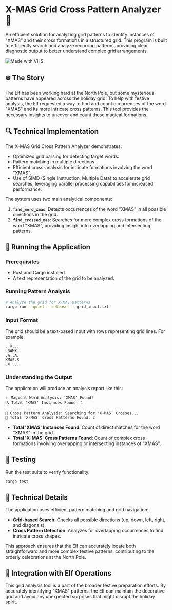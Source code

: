 # X-MAS Grid Cross Pattern Analyzer 🎄

An efficient solution for analyzing grid patterns to identify instances of
"XMAS" and their cross formations in a structured grid. This program is built to
efficiently search and analyze recurring patterns, providing clear diagnostic
output to better understand complex grid arrangements.

![Made with VHS](https://vhs.charm.sh/vhs-4kukaYgn7VHYXKSb3jd4VC.gif)

## ❄️ The Story

The Elf has been working hard at the North Pole, but some mysterious patterns
have appeared across the holiday grid. To help with festive analysis, the Elf
requested a way to find and count occurrences of the word "XMAS" and its more
intricate cross patterns. This tool provides the necessary insights to uncover
and count these magical formations.

## 🔍 Technical Implementation

The X-MAS Grid Cross Pattern Analyzer demonstrates:

- Optimized grid parsing for detecting target words.
- Pattern matching in multiple directions.
- Efficient cross-analysis for intricate formations involving the word "XMAS".
- Use of SIMD (Single Instruction, Multiple Data) to accelerate grid searches,
  leveraging parallel processing capabilities for increased performance.

The system uses two main analytical components:

1. **`find_word_xmas`**: Detects occurrences of the word "XMAS" in all possible
   directions in the grid.
2. **`find_crossed_mas`**: Searches for more complex cross formations of the
   word "XMAS", providing insight into overlapping and intersecting patterns.

## 💾 Running the Application

### Prerequisites

- Rust and Cargo installed.
- A text representation of the grid to be analyzed.

### Running Pattern Analysis

```bash
# Analyze the grid for X-MAS patterns
cargo run --quiet --release -- grid_input.txt
```

### Input Format

The grid should be a text-based input with rows representing grid lines. For
example:

```
..X...
.SAMX.
.A..A.
XMAS.S
.X....
```

### Understanding the Output

The application will produce an analysis report like this:

```
✨ Magical Word Analysis: 'XMAS' Found!
🔍 Total 'XMAS' Instances Found: 4
--------------------------------------------------
🧩 Cross Pattern Analysis: Searching for 'X-MAS' Crosses...
📌 Total 'X-MAS' Cross Patterns Found: 2
```

- **Total 'XMAS' Instances Found**: Count of direct matches for the word "XMAS"
  in the grid.
- **Total 'X-MAS' Cross Patterns Found**: Count of complex cross formations
  involving overlapping or intersecting instances of "XMAS".

## 🧪 Testing

Run the test suite to verify functionality:

```bash
cargo test
```

## 🎯 Technical Details

The application uses efficient pattern matching and grid navigation:

- **Grid-based Search**: Checks all possible directions (up, down, left, right,
  and diagonals).
- **Cross Pattern Detection**: Analyzes for overlapping occurrences to find
  intricate cross shapes.

This approach ensures that the Elf can accurately locate both straightforward
and more complex festive patterns, contributing to the orderly celebrations at
the North Pole.

## 🎄 Integration with Elf Operations

This grid analysis tool is a part of the broader festive preparation efforts. By
accurately identifying "XMAS" patterns, the Elf can maintain the decorative grid
and avoid any unexpected surprises that might disrupt the holiday spirit.
